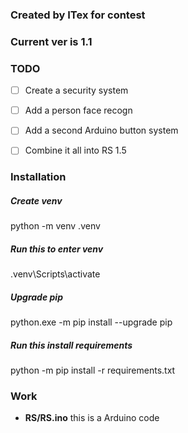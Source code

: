 ### Created by ITex for contest
### Current ver is 1.1

### TODO

- [ ] Create a security system
- [ ] Add a person face recogn
- [ ] Add a second Arduino button system

- [ ] Combine it all into RS 1.5


### Installation

##### Create venv
python -m venv .venv

##### Run this to enter venv
.venv\Scripts\activate

##### Upgrade pip
python.exe -m pip install --upgrade pip

##### Run this install requirements
python -m pip install -r requirements.txt

### Work

- **RS/RS.ino** this is a Arduino code